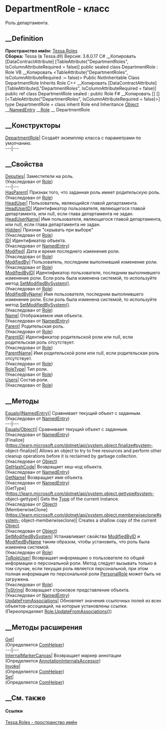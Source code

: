 # DepartmentRole - класс
Роль департамента.
## __Definition
 **Пространство имён:** [Tessa.Roles](N_Tessa_Roles.htm)  
 **Сборка:** Tessa (в Tessa.dll) Версия: 3.6.0.17
C# __Копировать
    [DataContractAttribute]
    [TableAttribute("DepartmentRoles", IsColumnAttributeRequired = false)]
    public sealed class DepartmentRole : Role
VB __Копировать
    <DataContractAttribute>
    <TableAttribute("DepartmentRoles", IsColumnAttributeRequired := false)>
    Public NotInheritable Class DepartmentRole
    	Inherits Role
C++ __Копировать
    [DataContractAttribute]
    [TableAttribute(L"DepartmentRoles", IsColumnAttributeRequired = false)]
    public ref class DepartmentRole sealed : public Role
F# __Копировать
     [<SealedAttribute>]
    [<DataContractAttribute>]
    [<TableAttribute("DepartmentRoles", IsColumnAttributeRequired = false)>]
    type DepartmentRole = 
        class
            inherit Role
        end
Inheritance
    [Object](https://learn.microsoft.com/dotnet/api/system.object) __[NamedEntry](T_Tessa_Platform_NamedEntry.htm) __[Role](T_Tessa_Roles_Role.htm) __ DepartmentRole
##  __Конструкторы
[DepartmentRole](M_Tessa_Roles_DepartmentRole__ctor.htm)| Создаёт экземпляр
класса с параметрами по умолчанию.  
---|---  
##  __Свойства
[Deputies](P_Tessa_Roles_Role_Deputies.htm)|  Заместители на роль.  
(Унаследован от [Role](T_Tessa_Roles_Role.htm))  
---|---  
[HasParent](P_Tessa_Roles_Role_HasParent.htm)|  Признак того, что заданная
роль имеет родительскую роль.  
(Унаследован от [Role](T_Tessa_Roles_Role.htm))  
[HeadUser](P_Tessa_Roles_DepartmentRole_HeadUser.htm)|  Пользователь,
являющийся главой департамента.  
[HeadUserID](P_Tessa_Roles_DepartmentRole_HeadUserID.htm)|  Идентификатор
пользователя, являющегося главой департамента, или null, если глава
департамента не задан.  
[HeadUserName](P_Tessa_Roles_DepartmentRole_HeadUserName.htm)|  Имя
пользователя, являющегося главой департамента, или null, если глава
департамента не задан.  
[Hidden](P_Tessa_Roles_Role_Hidden.htm)|  Признак "скрывать при выборе"  
(Унаследован от [Role](T_Tessa_Roles_Role.htm))  
[ID](P_Tessa_Platform_NamedEntry_ID.htm)| Идентификатор объекта.  
(Унаследован от [NamedEntry](T_Tessa_Platform_NamedEntry.htm))  
[Modified](P_Tessa_Roles_Role_Modified.htm)|  Дата и время последнего
изменения роли.  
(Унаследован от [Role](T_Tessa_Roles_Role.htm))  
[ModifiedBy](P_Tessa_Roles_Role_ModifiedBy.htm)|  Пользователь, последним
выполнивший изменение роли.  
(Унаследован от [Role](T_Tessa_Roles_Role.htm))  
[ModifiedByID](P_Tessa_Roles_Role_ModifiedByID.htm)|  Идентификатор
пользователя, последним выполнившего изменение роли. Если роль была изменена
системой, то используйте метод
[SetModifiedBySystem()](M_Tessa_Roles_Role_SetModifiedBySystem.htm).  
(Унаследован от [Role](T_Tessa_Roles_Role.htm))  
[ModifiedByName](P_Tessa_Roles_Role_ModifiedByName.htm)|  Имя пользователя,
последним выполнившего изменение роли. Если роль была изменена системой, то
используйте метод
[SetModifiedBySystem()](M_Tessa_Roles_Role_SetModifiedBySystem.htm).  
(Унаследован от [Role](T_Tessa_Roles_Role.htm))  
[Name](P_Tessa_Platform_NamedEntry_Name.htm)| Отображаемое имя объекта.  
(Унаследован от [NamedEntry](T_Tessa_Platform_NamedEntry.htm))  
[Parent](P_Tessa_Roles_Role_Parent.htm)|  Родительская роль.  
(Унаследован от [Role](T_Tessa_Roles_Role.htm))  
[ParentID](P_Tessa_Roles_Role_ParentID.htm)|  Идентификатор родительской роли
или null, если родительская роль отсутствует.  
(Унаследован от [Role](T_Tessa_Roles_Role.htm))  
[ParentName](P_Tessa_Roles_Role_ParentName.htm)|  Имя родительской роли или
null, если родительская роль отсутствует.  
(Унаследован от [Role](T_Tessa_Roles_Role.htm))  
[RoleType](P_Tessa_Roles_Role_RoleType.htm)|  Тип роли.  
(Унаследован от [Role](T_Tessa_Roles_Role.htm))  
[Users](P_Tessa_Roles_Role_Users.htm)|  Состав роли.  
(Унаследован от [Role](T_Tessa_Roles_Role.htm))  
##  __Методы
[Equals(INamedEntry)](M_Tessa_Platform_NamedEntry_Equals_1.htm)| Сравнивает
текущий объект с заданным.  
(Унаследован от [NamedEntry](T_Tessa_Platform_NamedEntry.htm))  
---|---  
[Equals(Object)](M_Tessa_Platform_NamedEntry_Equals.htm)| Сравнивает текущий
объект с заданным.  
(Унаследован от [NamedEntry](T_Tessa_Platform_NamedEntry.htm))  
[Finalize](https://learn.microsoft.com/dotnet/api/system.object.finalize#system-
object-finalize)| Allows an object to try to free resources and perform other
cleanup operations before it is reclaimed by garbage collection.  
(Унаследован от
[Object](https://learn.microsoft.com/dotnet/api/system.object))  
[GetHashCode](M_Tessa_Platform_NamedEntry_GetHashCode.htm)| Возвращает хеш-код
объекта.  
(Унаследован от [NamedEntry](T_Tessa_Platform_NamedEntry.htm))  
[GetName](M_Tessa_Platform_NamedEntry_GetName.htm)|  Возвращает имя объекта.  
(Унаследован от [NamedEntry](T_Tessa_Platform_NamedEntry.htm))  
[GetType](https://learn.microsoft.com/dotnet/api/system.object.gettype#system-
object-gettype)| Gets the
[Type](https://learn.microsoft.com/dotnet/api/system.type) of the current
instance.  
(Унаследован от
[Object](https://learn.microsoft.com/dotnet/api/system.object))  
[MemberwiseClone](https://learn.microsoft.com/dotnet/api/system.object.memberwiseclone#system-
object-memberwiseclone)| Creates a shallow copy of the current
[Object](https://learn.microsoft.com/dotnet/api/system.object).  
(Унаследован от
[Object](https://learn.microsoft.com/dotnet/api/system.object))  
[SetModifiedBySystem](M_Tessa_Roles_Role_SetModifiedBySystem.htm)|
Устанавливает свойства [ModifiedByID](P_Tessa_Roles_Role_ModifiedByID.htm) и
[ModifiedByName](P_Tessa_Roles_Role_ModifiedByName.htm) таким образом, чтобы
установить, что роль была изменена системой.  
(Унаследован от [Role](T_Tessa_Roles_Role.htm))  
[ToRoleUser](M_Tessa_Roles_Role_ToRoleUser.htm)|  Возвращает информацию о
пользователе по общей информации о персональной роли. Метод следует вызывать
только в том случае, если текущая роль является персональной, при этом полная
информация по персональной роли [PersonalRole](T_Tessa_Roles_PersonalRole.htm)
может быть не загружена.  
(Унаследован от [Role](T_Tessa_Roles_Role.htm))  
[ToString](M_Tessa_Platform_NamedEntry_ToString.htm)| Возвращает строковое
представление объекта.  
(Унаследован от [NamedEntry](T_Tessa_Platform_NamedEntry.htm))  
[UpdateFromAssociations](M_Tessa_Roles_DepartmentRole_UpdateFromAssociations.htm)|
Обновляет значения ссылочных полей из всех объектов-ассоциаций, на которые
установлены ссылки.  
(Переопределяет
[Role.UpdateFromAssociations()](M_Tessa_Roles_Role_UpdateFromAssociations.htm))  
##  __Методы расширения
[Get](M_Tessa_Extensions_Default_Client_EDS_ComHelper_Get.htm)|  
(Определяется
[ComHelper](T_Tessa_Extensions_Default_Client_EDS_ComHelper.htm))  
---|---  
[InternalMarkerCanvas](M_Tessa_UI_Views_Charting_Annotations_AnnotationInternalsAccessor_InternalMarkerCanvas.htm)|
Возвращает маркер аннотации  
(Определяется
[AnnotationInternalsAccessor](T_Tessa_UI_Views_Charting_Annotations_AnnotationInternalsAccessor.htm))  
[Invoke](M_Tessa_Extensions_Default_Client_EDS_ComHelper_Invoke.htm)|  
(Определяется
[ComHelper](T_Tessa_Extensions_Default_Client_EDS_ComHelper.htm))  
[Set](M_Tessa_Extensions_Default_Client_EDS_ComHelper_Set.htm)|  
(Определяется
[ComHelper](T_Tessa_Extensions_Default_Client_EDS_ComHelper.htm))  
##  __См. также
#### Ссылки
[Tessa.Roles - пространство имён](N_Tessa_Roles.htm)
